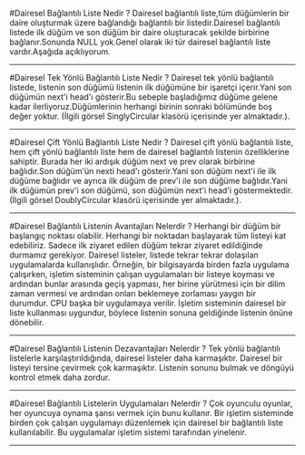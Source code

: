 ﻿#Dairesel Bağlantılı Liste Nedir ? 
Dairesel bağlantılı liste,tüm düğümlerin bir daire oluşturmak üzere bağlandığı bağlantılı bir listedir.Dairesel bağlantılı listede ilk düğüm ve son düğüm bir daire oluşturacak şekilde birbirine bağlanır.Sonunda NULL yok.Genel olarak iki tür dairesel bağlantılı liste vardır.Aşağıda açıklıyorum.

-----------------------------------------------------------------------------------------------------------------

#Dairesel Tek Yönlü Bağlantılı Liste Nedir ?
Dairesel tek yönlü bağlantılı listede, listenin son düğümü listenin ilk düğümüne bir işaretçi içerir.Yani son düğümün next'i head'ı gösterir.Bu sebeple başladığımız düğüme gelene kadar ilerliyoruz.Düğümlerinin herhangi birinin sonraki bölümünde boş değer yoktur.
(İlgili görsel SinglyCircular klasörü içerisinde yer almaktadır.).

-----------------------------------------------------------------------------------------------------------------

#Dairesel Çift Yönlü Bağlantılı Liste Nedir ? 
Dairesel çift yönlü bağlantılı liste, hem çift yönlü bağlantılı liste hem de dairesel bağlantılı listenin özelliklerine sahiptir.
Burada her iki ardışık düğüm next ve prev olarak birbirine bağlıdır.Son düğüm'ün nexti head'ı gösterir.Yani son düğüm next'i ile ilk düğüme bağlıdır ve ayrıca ilk düğüm de prev'i ile son düğüme bağlıdır.Yani ilk düğümün prev'i son düğümü, son düğümün next'i head'i göstermektedir.
(İlgili görsel DoublyCircular klasörü içerisinde yer almaktadır.).

-----------------------------------------------------------------------------------------------------------------

#Dairesel Bağlantılı Listenin Avantajları Nelerdir ?
Herhangi bir düğüm bir başlangıç ​​noktası olabilir. Herhangi bir noktadan başlayarak tüm listeyi kat edebiliriz. Sadece ilk ziyaret edilen düğüm tekrar ziyaret edildiğinde durmamız gerekiyor. 
Dairesel listeler, listede tekrar tekrar dolaşılan uygulamalarda kullanışlıdır.
Örneğin, bir bilgisayarda birden fazla uygulama çalışırken, işletim sisteminin çalışan uygulamaları bir listeye koyması ve ardından bunlar arasında geçiş yapması, her birine yürütmesi için bir dilim zaman vermesi ve ardından onları beklemeye zorlaması yaygın bir durumdur. CPU başka bir uygulamaya verilir. İşletim sisteminin dairesel bir liste kullanması uygundur, böylece listenin sonuna geldiğinde listenin önüne dönebilir. 

-----------------------------------------------------------------------------------------------------------------

#Dairesel Bağlantılı Listenin Dezavantajları Nelerdir ?
Tek yönlü bağlantılı listelerle karşılaştırıldığında, dairesel listeler daha karmaşıktır.
Dairesel bir listeyi tersine çevirmek çok karmaşıktır.
Listenin sonunu bulmak ve döngüyü kontrol etmek daha zordur.

-----------------------------------------------------------------------------------------------------------------

#Dairesel Bağlantılı Listelerin Uygulamaları Nelerdir ?
Çok oyunculu oyunlar, her oyuncuya oynama şansı vermek için bunu kullanır.
Bir işletim sisteminde birden çok çalışan uygulamayı düzenlemek için dairesel bir bağlantılı liste kullanılabilir. Bu uygulamalar işletim sistemi tarafından yinelenir.

-----------------------------------------------------------------------------------------------------------------